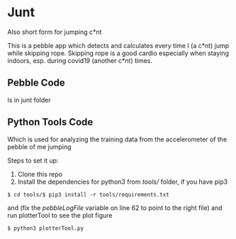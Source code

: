 Junt
=====

Also short form for jumping c*nt

This is a pebble app which detects and calculates every time I (a c\*nt) jump while skipping rope. 
Skipping rope is a good cardio especially when staying indoors, esp. during covid19 (another c\*nt) times.

Pebble Code 
----
Is in junt folder

Python Tools Code
-----
Which is used for analyzing the training data from the accelerometer of the pebble of me jumping

Steps to set it up: 

1. Clone this repo 
2. Install the dependencies for python3 from _tools/_ folder, if you have pip3
```
$ cd tools/$ pip3 install -r tools/requirements.txt
```
and (fix the _pebbleLogFile_ variable on line 62 to point to the right file) and run plotterTool to see the plot figure 
```
$ python3 plotterTool.py
```
